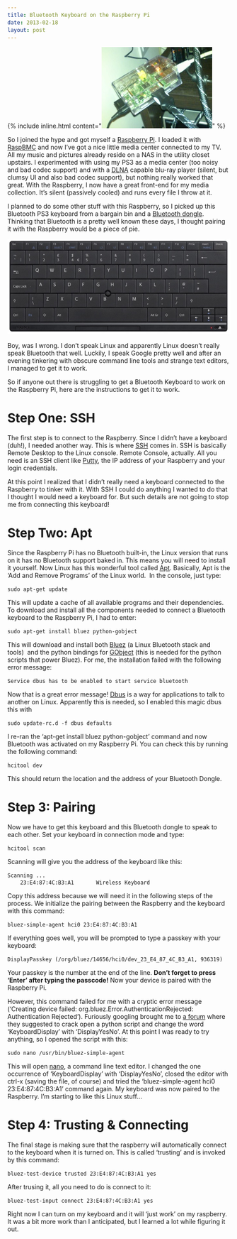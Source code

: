 ```yaml
---
title: Bluetooth Keyboard on the Raspberry Pi
date: 2013-02-18
layout: post
---
```


{% include inline.html content="![Blurry Image of a Raspberry Pi](/assets/img/blog/BluetoothKeyboard_raspberry.jpg)" %}

So I joined the hype and got myself a [Raspberry Pi][1]. I loaded it with 
[RaspBMC][2] and now I’ve got a nice little media center connected to my TV. 
All my music and pictures already reside on a NAS in the utility closet 
upstairs. I experimented with using my PS3 as a media center (too noisy and 
bad codec support) and with a [DLNA][3] capable blu-ray player (silent, but 
clumsy UI and also bad codec support), but nothing really worked that great. 
With the Raspberry, I now have a great front-end for my media collection. It’s 
silent (passively cooled) and runs every file I throw at it.

[1]: https://www.raspberrypi.org/
[2]: https://www.raspbmc.com/
[3]: https://en.wikipedia.org/wiki/Digital_Living_Network_Alliance

I planned to do some other stuff with this Raspberry, so I picked up this 
Bluetooth PS3 keyboard from a bargain bin and a [Bluetooth dongle][4]. 
Thinking that Bluetooth is a pretty well known these days, I thought pairing 
it with the Raspberry would be a piece of pie.

[4]: https://www.trust.com/products/productsupport.aspx?artnr=17124

![Playstation 3 Keyboard](/assets/img/blog/BluetoothKeyboard_ps3.jpg)

Boy, was I wrong. I don’t speak Linux and apparently Linux doesn’t really 
speak Bluetooth that well. Luckily, I speak Google pretty well and after an 
evening tinkering with obscure command line tools and strange text editors, I 
managed to get it to work.

So if anyone out there is struggling to get a Bluetooth Keyboard to work on 
the Raspberry Pi, here are the instructions to get it to work.

<!--excerpt-->

# Step One: SSH

The first step is to connect to the Raspberry. Since I didn’t have a keyboard (duh!), I needed another way. This is where [SSH][5] comes in. SSH is basically Remote Desktop to the Linux console. Remote Console, actually. All you need is an SSH client like [Putty][6], the IP address of your Raspberry and your login credentials.

[5]: https://en.wikipedia.org/wiki/Secure_Shell
[6]: https://www.chiark.greenend.org.uk/~sgtatham/putty/

At this point I realized that I didn’t really need a keyboard connected to the Raspberry to tinker with it. With SSH I could do anything I wanted to do that I thought I would need a keyboard for. But such details are not going to stop me from connecting this keyboard!

# Step Two: Apt

Since the Raspberry Pi has no Bluetooth built-in, the Linux version that runs on it has no Bluetooth support baked in. This means you will need to install it yourself. Now Linux has this wonderful tool called [Apt][7]. Basically, Apt is the ‘Add and Remove Programs’ of the Linux world.  In the console, just type:

[7]: https://en.wikipedia.org/wiki/Advanced_Packaging_Tool
    
    sudo apt-get update

This will update a cache of all available programs and their dependencies. To download and install all the components needed to connect a Bluetooth keyboard to the Raspberry Pi, I had to enter:

    sudo apt-get install bluez python-gobject

This will download and install both [Bluez][8] (a Linux Bluetooth stack and tools)  and the python bindings for [GObject][9] (this is needed for the python scripts that power Bluez). For me, the installation failed with the following error message:

[8]: https://www.bluez.org/
[9]: https://en.wikipedia.org/wiki/GObject

    Service dbus has to be enabled to start service bluetooth

Now that is a great error message! [Dbus][10] is a way for applications to talk to another on Linux. Apparently this is needed, so I enabled this magic dbus this with

[10]: https://en.wikipedia.org/wiki/D-Bus

    sudo update-rc.d -f dbus defaults

I re-ran the ‘apt-get install bluez python-gobject’ command and now Bluetooth was activated on my Raspberry Pi. You can check this by running the following command:

    hcitool dev

This should return the location and the address of your Bluetooth Dongle.

# Step 3: Pairing

Now we have to get this keyboard and this Bluetooth dongle to speak to each other. Set your keyboard in connection mode and type:

    hcitool scan

Scanning will give you the address of the keyboard like this:

    Scanning ...
        23:E4:87:4C:B3:A1       Wireless Keyboard

Copy this address because we will need it in the following steps of the process. We initialize the pairing between the Raspberry and the keyboard with this command:

    bluez-simple-agent hci0 23:E4:87:4C:B3:A1

If everything goes well, you will be prompted to type a passkey with your keyboard:

    DisplayPasskey (/org/bluez/14656/hci0/dev_23_E4_87_4C_B3_A1, 936319)

Your passkey is the number at the end of the line. <strong>Don’t forget to press ‘Enter’ after typing the passcode!</strong> Now your device is paired with the Raspberry Pi.

However, this command failed for me with a cryptic error message (‘Creating device failed: org.bluez.Error.AuthenticationRejected: Authentication Rejected’). Furiously googling brought me to [a forum][11] where they suggested to crack open a python script and change the word ‘KeyboardDisplay’ with ‘DisplayYesNo’. At this point I was ready to try anything, so I opened the script with this:

[11]: https://forums.gentoo.org/viewtopic-p-7207162.html

    sudo nano /usr/bin/bluez-simple-agent

This will open [nano][12], a command line text editor. I changed the one occurrence of ‘KeyboardDisplay’ with ‘DisplayYesNo’, closed the editor with ctrl-x (saving the file, of course) and tried the ‘bluez-simple-agent hci0 23:E4:87:4C:B3:A1’ command again. My keyboard was now paired to the Raspberry. I’m starting to like this Linux stuff…

[12]: https://en.wikipedia.org/wiki/Nano_(text_editor)

# Step 4: Trusting & Connecting

The final stage is making sure that the raspberry will automatically connect to the keyboard when it is turned on. This is called ‘trusting’ and is invoked by this command:

    bluez-test-device trusted 23:E4:87:4C:B3:A1 yes

After trusing it, all you need to do is connect to it:

    bluez-test-input connect 23:E4:87:4C:B3:A1 yes

Right now I can turn on my keyboard and it will ‘just work’ on my raspberry. It was a bit more work than I anticipated, but I learned a lot while figuring it out.